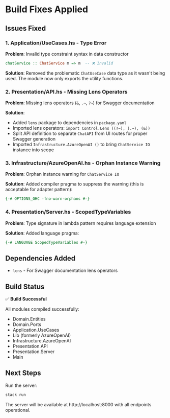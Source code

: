 # Build Fixes Applied

## Issues Fixed

### 1. Application/UseCases.hs - Type Error
**Problem**: Invalid type constraint syntax in data constructor
```haskell
chatService :: ChatService m => m  -- ❌ Invalid
```

**Solution**: Removed the problematic `ChatUseCase` data type as it wasn't being used. The module now only exports the utility functions.

### 2. Presentation/API.hs - Missing Lens Operators
**Problem**: Missing lens operators (`&`, `.~`, `?~`) for Swagger documentation

**Solution**: 
- Added `lens` package to dependencies in `package.yaml`
- Imported lens operators: `import Control.Lens ((?~), (.~), (&))`
- Split API definition to separate `ChatAPI` from UI routes for proper Swagger generation
- Imported `Infrastructure.AzureOpenAI ()` to bring `ChatService IO` instance into scope

### 3. Infrastructure/AzureOpenAI.hs - Orphan Instance Warning
**Problem**: Orphan instance warning for `ChatService IO`

**Solution**: Added compiler pragma to suppress the warning (this is acceptable for adapter pattern):
```haskell
{-# OPTIONS_GHC -fno-warn-orphans #-}
```

### 4. Presentation/Server.hs - ScopedTypeVariables
**Problem**: Type signature in lambda pattern requires language extension

**Solution**: Added language pragma:
```haskell
{-# LANGUAGE ScopedTypeVariables #-}
```

## Dependencies Added

- `lens` - For Swagger documentation lens operators

## Build Status

✅ **Build Successful**

All modules compiled successfully:
- Domain.Entities
- Domain.Ports
- Application.UseCases
- Lib (formerly AzureOpenAI)
- Infrastructure.AzureOpenAI
- Presentation.API
- Presentation.Server
- Main

## Next Steps

Run the server:
```bash
stack run
```

The server will be available at http://localhost:8000 with all endpoints operational.

